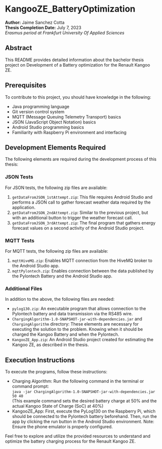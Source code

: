 # KangooZE_BatteryOptimization

**Author:** Jaime Sanchez Cotta  
**Thesis Completion Date:** July 7, 2023  
*Erasmus period at Frankfurt University Of Applied Sciences*

## Abstract
This README provides detailed information about the bachelor thesis project on Development of a Battery optimization for the Renault Kangoo ZE.

## Prerequisites
To contribute to this project, you should have knowledge in the following:

- Java programming language
- Git version control system
- MQTT (Message Queuing Telemetry Transport) basics
- JSON (JavaScript Object Notation) basics
- Android Studio programming basics
- Familiarity with Raspberry Pi environment and interfacing

## Development Elements Required
The following elements are required during the development process of this thesis:

### JSON Tests
For JSON tests, the following zip files are available:

1. `getDataFromJSON_1stAttempt.zip`: This file requires Android Studio and performs a JSON call to gather forecast weather data required by the application.
2. `getDataFromJSON_2ndAttempt.zip`: Similar to the previous project, but with an additional button to trigger the weather forecast call.
3. `getDataFromJSON_3rdAttempt.zip`: The final program that gathers energy forecast values on a second activity of the Android Studio project.

### MQTT Tests
For MQTT tests, the following zip files are available:

1. `mqttHiveMQ.zip`: Enables MQTT connection from the HiveMQ broker to the Android Studio app.
2. `mqttPylontech.zip`: Enables connection between the data published by the Pylontech Battery and the Android Studio app.

### Additional Files
In addition to the above, the following files are needed:

- `pylog130.zip`: An executable program that allows connection to the Pylontech battery and data transmission via the RS485 wire.
- `ChargingAlgorithm-1.0-SNAPSHOT-jar-with-dependencies.jar` and `ChargingAlgorithm` directory: These elements are necessary for executing the solution to the problem. Knowing when it should be charged the Kangoo Battery and when the Pylontech.
- `KangooZE_App.zip`: An Android Studio project created for estimating the Kangoo ZE, as described in the thesis.

## Execution Instructions
To execute the programs, follow these instructions:

- Charging Algorithm: Run the following command in the terminal or command prompt:  
  `java -jar ChargingAlgorithm-1.0-SNAPSHOT-jar-with-dependencies.jar 50 40`  
  (This example command sets the desired battery charge at 50% and the actual Kangoo State of Charge (SoC) at 40%)
- KangooZE_App: First, execute the PyLog130 on the Raspberry Pi, which should be connected to the Pylontech battery beforehand. Then, run the app by clicking the run button in the Android Studio environment. Note: Ensure the phone emulator is properly configured.

Feel free to explore and utilize the provided resources to understand and optimize the battery charging process for the Renault Kangoo ZE.
